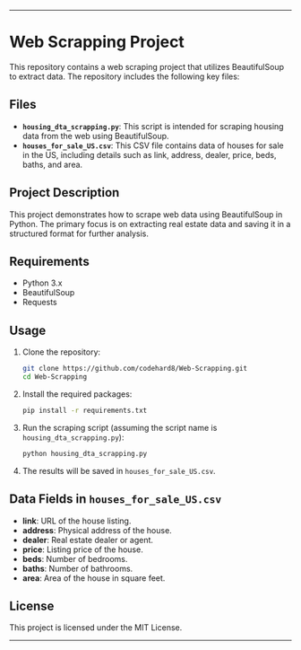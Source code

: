 
---

# Web Scrapping Project

This repository contains a web scraping project that utilizes BeautifulSoup to extract data. The repository includes the following key files:

## Files

- **`housing_dta_scrapping.py`**: This script is intended for scraping housing data from the web using BeautifulSoup.
- **`houses_for_sale_US.csv`**: This CSV file contains data of houses for sale in the US, including details such as link, address, dealer, price, beds, baths, and area.

## Project Description

This project demonstrates how to scrape web data using BeautifulSoup in Python. The primary focus is on extracting real estate data and saving it in a structured format for further analysis.

## Requirements

- Python 3.x
- BeautifulSoup
- Requests

## Usage

1. Clone the repository:
    ```bash
    git clone https://github.com/codehard8/Web-Scrapping.git
    cd Web-Scrapping
    ```

2. Install the required packages:
    ```bash
    pip install -r requirements.txt
    ```

3. Run the scraping script (assuming the script name is `housing_dta_scrapping.py`):
    ```bash
    python housing_dta_scrapping.py
    ```

4. The results will be saved in `houses_for_sale_US.csv`.

## Data Fields in `houses_for_sale_US.csv`

- **link**: URL of the house listing.
- **address**: Physical address of the house.
- **dealer**: Real estate dealer or agent.
- **price**: Listing price of the house.
- **beds**: Number of bedrooms.
- **baths**: Number of bathrooms.
- **area**: Area of the house in square feet.

## License

This project is licensed under the MIT License.

---
